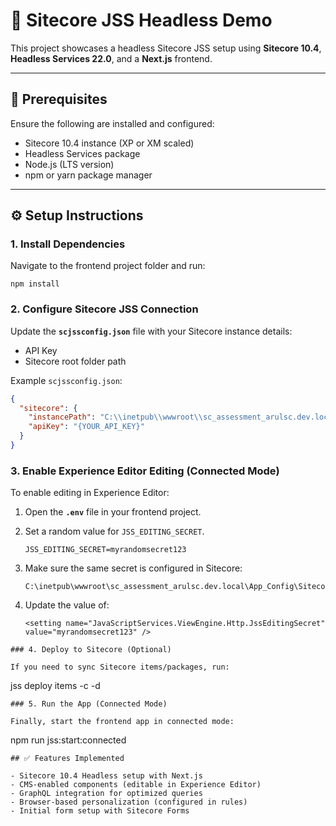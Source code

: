 # 🧠 Sitecore JSS Headless Demo

This project showcases a headless Sitecore JSS setup using **Sitecore 10.4**, **Headless Services 22.0**, and a **Next.js** frontend.

---

## 🚀 Prerequisites

Ensure the following are installed and configured:

- Sitecore 10.4 instance (XP or XM scaled)
- Headless Services package
- Node.js (LTS version)
- npm or yarn package manager

---

## ⚙️ Setup Instructions

### 1. Install Dependencies

Navigate to the frontend project folder and run:
```
npm install
```
### 2. Configure Sitecore JSS Connection

Update the **`scjssconfig.json`** file with your Sitecore instance details:

- API Key  
- Sitecore root folder path  

Example `scjssconfig.json`:

```json
{
  "sitecore": {
    "instancePath": "C:\\inetpub\\wwwroot\\sc_assessment_arulsc.dev.local",
    "apiKey": "{YOUR_API_KEY}"
  }
}
 ```
### 3. Enable Experience Editor Editing (Connected Mode)

To enable editing in Experience Editor:

1. Open the **`.env`** file in your frontend project.  
2. Set a random value for `JSS_EDITING_SECRET`.  

   ```env
   JSS_EDITING_SECRET=myrandomsecret123
   ```
3. Make sure the same secret is configured in Sitecore:
   ```
   C:\inetpub\wwwroot\sc_assessment_arulsc.dev.local\App_Config\Sitecore\JavaScriptServices\Sitecore.JavaScriptServices.ViewEngine.Http.config

   ```
4. Update the value of:
   ```
   <setting name="JavaScriptServices.ViewEngine.Http.JssEditingSecret" value="myrandomsecret123" />
  ```
### 4. Deploy to Sitecore (Optional)

If you need to sync Sitecore items/packages, run:

```
jss deploy items -c -d
```
### 5. Run the App (Connected Mode)

Finally, start the frontend app in connected mode:

```
npm run jss:start:connected
```
## ✅ Features Implemented

- Sitecore 10.4 Headless setup with Next.js  
- CMS-enabled components (editable in Experience Editor)  
- GraphQL integration for optimized queries  
- Browser-based personalization (configured in rules)  
- Initial form setup with Sitecore Forms  
